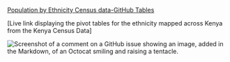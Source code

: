 [Population by Ethnicity Census data-GitHub Tables](https://1drv.ms/x/s!AuFS1fLC7x1ua6LWHCHk6tve0Ww?e=P35ER5&nav=MTVfezAwMDAwMDAwLTAwMDEtMDAwMC0wMDAwLTAwMDAwMDAwMDAwMH0)

[Live link displaying the pivot tables for the ethnicity mapped across Kenya from the Kenya Census Data]




![Screenshot of a comment on a GitHub issue showing an image, added in the Markdown, of an Octocat smiling and raising a tentacle.]([https://1drv.ms/i/s!AuFS1fLC7x1ucsgHFcAdXrWPEZ0?e=rBjox6](https://onedrive.live.com/?cid=6E1DEFC2F2D552E1&id=6E1DEFC2F2D552E1%21114&parId=6E1DEFC2F2D552E1%21102&o=OneUp)https://onedrive.live.com/?cid=6E1DEFC2F2D552E1&id=6E1DEFC2F2D552E1%21114&parId=6E1DEFC2F2D552E1%21102&o=OneUp)
